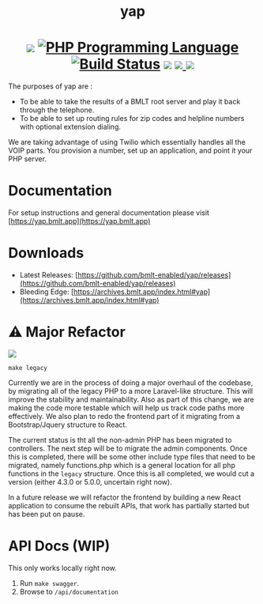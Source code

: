 <h1 align="center">yap</h1>
<h1 align="center">
<a href="https://github.com/bmlt-enabled/yap/releases/latest"><img src="https://img.shields.io/github/v/release/bmlt-enabled/yap"></a>
<a href="https://php.net"><img src="https://img.shields.io/packagist/php-v/ramsey/uuid.svg?style=flat-square&colorB=%238892BF" alt="PHP Programming Language"></a>
<a href="https://github.com/bmlt-enabled/yap/actions/workflows/unstable.yml"><img src="https://img.shields.io/github/actions/workflow/status/bmlt-enabled/yap/unstable.yml?branch=main" alt="Build Status"></a>
<a href="https://raw.githubusercontent.com/bmlt-enabled/yap/main/LICENSE"><img src="https://img.shields.io/github/license/bmlt-enabled/yap"></a>
<a href="https://codecov.io/gh/bmlt-enabled/yap" > 
 <img src="https://codecov.io/gh/bmlt-enabled/yap/branch/main/graph/badge.svg?token=9LZWU5WY7C"/> 
 </a>
<a href="https://github.com/bmlt-enabled/yap/releases"><img src="https://img.shields.io/github/downloads/bmlt-enabled/yap/total"></a>
</h1>

The purposes of yap are :
* To be able to take the results of a BMLT root server and play it back through the telephone.  
* To be able to set up routing rules for zip codes and helpline numbers with optional extension dialing.

We are taking advantage of using Twilio which essentially handles all the VOIP parts.  You provision a number, set up an application, and point it your PHP server.

# Documentation

For setup instructions and general documentation please visit [https://yap.bmlt.app](https://yap.bmlt.app)

# Downloads

* Latest Releases: [https://github.com/bmlt-enabled/yap/releases](https://github.com/bmlt-enabled/yap/releases)
* Bleeding Edge: [https://archives.bmlt.app/index.html#yap](https://archives.bmlt.app/index.html#yap)

# ⚠️ Major Refactor

<img src="https://img.shields.io/badge/legacyleft-689-red"/> 

```shell
make legacy
```
Currently we are in the process of doing a major overhaul of the codebase, by migrating all of the legacy PHP to a more Laravel-like structure.  This will improve the stability and maintainability.  Also as part of this change, we are making the code more testable which will help us track code paths more effectively.  We also plan to redo the frontend part of it migrating from a Bootstrap/Jquery structure to React.

The current status is tht all the non-admin PHP has been migrated to controllers.  The next step will be to migrate the admin components.  Once this is completed, there will be some other include type files that need to be migrated, namely functions.php which is a general location for all php functions in the `legacy` structure.   Once this is all completed, we would cut a version (either 4.3.0 or 5.0.0, uncertain right now).

In a future release we will refactor the frontend by building a new React application to consume the rebuilt APIs, that work has partially started but has been put on pause.

# API Docs (WIP)

This only works locally right now.

1. Run `make swagger`.
2. Browse to `/api/documentation`
